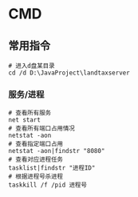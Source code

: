 # CMD

## 常用指令

```shell
# 进入d盘某目录
cd /d D:\JavaProject\landtaxserver
```

### 服务/进程

```shell
# 查看所有服务
net start
# 查看所有端口占用情况
netstat -aon
# 查看指定端口占用
netstat -aon|findstr "8080"
# 查看对应进程任务
tasklist|findstr "进程ID"
# 根据进程号杀进程
taskkill /f /pid 进程号
```


